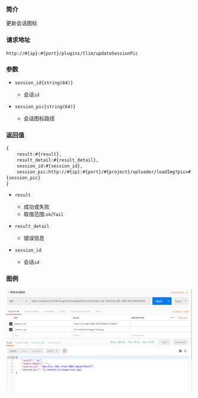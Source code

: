 ### 简介

更新会话图标

### 请求地址
```
http://#{ip}:#{port}/plugins/tlim/updateSessionPic
```

### 参数

- `session_id{string(64)}`
    - 会话`id`

- `session_pic{string(64)}`
    - 会话图标路径

### 返回值
```
{
    result:#{result},
    result_detail:#{result_detail},
    session_id:#{session_id},
    session_pic:http://#{ip}:#{port}/#{project}/uploader/loadImg?pic=#{session_pic}
}
```

- `result`
    - 成功或失败
    - 取值范围:`ok`/`fail`

- `result_detail`
    - 错误信息

- `session_id`
    - 会话`id`



### 图例

![Alt text][demo1]

[demo1]:https://github.com/GepengCn/tlim/blob/master/images/UPDATE_SESSION_PIC.png?raw=true
